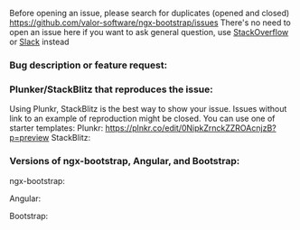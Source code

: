 Before opening an issue, please search for duplicates (opened and closed)
https://github.com/valor-software/ngx-bootstrap/issues
There's no need to open an issue here if you want to ask general question, use [StackOverflow](https://stackoverflow.com/questions/tagged/ngx-bootstrap) or [Slack](https://ngx-slack.herokuapp.com/) instead

### Bug description or feature request:

### Plunker/StackBlitz that reproduces the issue:
Using Plunkr, StackBlitz is the best way to show your issue. Issues without link to an example of reproduction might be closed.
You can use one of starter templates:
Plunkr: https://plnkr.co/edit/0NipkZrnckZZROAcnjzB?p=preview
StackBlitz:


### Versions of ngx-bootstrap, Angular, and Bootstrap:

ngx-bootstrap:

Angular:

Bootstrap:
